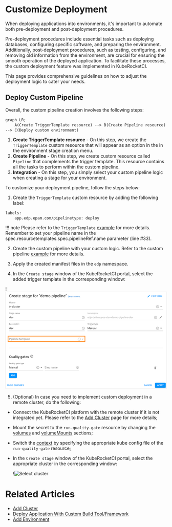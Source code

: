 # Customize Deployment

When deploying applications into environments, it's important to automate both pre-deployment and post-deployment procedures.

Pre-deployment procedures include essential tasks such as deploying databases, configuring specific software, and preparing the environment. Additionally, post-deployment procedures, such as testing, configuring, and removing old information from the environment, are crucial for ensuring the smooth operation of the deployed application. To facilitate these processes, the custom deployment feature was implemented in KubeRocketCI.

This page provides comprehensive guidelines on how to adjust the deployment logic to cater your needs.

## Deploy Custom Pipeline

Overall, the custom pipeline creation involves the following steps:

```mermaid
graph LR;
    A(Create TriggerTemplate resource) --> B(Create Pipeline resource) --> C(Deploy custom environment)
```

1. **Create TriggerTemplate resource** -  On this step, we create the `TriggerTemplate` custom resource that will appear as an option in the in the environment stage creation menu.
2. **Create Pipeline** - On this step, we create custom resource called `Pipeline` that complements the trigger template. This resource contains all the tasks to perform within the custom pipeline.
3. **Integration** - On this step, you simply select your custom pipeline logic when creating a stage for your environment.

To customize your deployment pipeline, follow the steps below:

1. Create the `TriggerTemplate` custom resource by adding the following label:
  ```
  labels:
      app.edp.epam.com/pipelinetype: deploy
  ```

!!! note
    Please refer to the `TriggerTemplate` [example](https://github.com/epam/edp-tekton/blob/master/charts/pipelines-library/templates/triggers/cd/deploy.yaml) for more details. Remember to set your pipeline name in the spec.resourcetemplates.spec.pipelineRef.name parameter (line #33).

2. Create the custom pipeline with your custom logic. Refer to the custom pipeline [example](https://github.com/epam/edp-tekton/blob/master/charts/pipelines-library/templates/pipelines/cd/deploy.yaml) for more details.

3. Apply the created manifest files in the `edp` namespace.

4. In the `Create stage` window of the KubeRocketCI portal, select the added trigger template in the corresponding window:

  !![Select trigger template](../assets/operator-guide/select_trigger_template.png "Select trigger template")

5. (Optional) In case you need to implement custom deployment in a remote cluster, do the following:

  * Connect the KubeRocketCI platform with the remote cluster if it is not integrated yet. Please refer to the [Add Cluster](../user-guide/add-cluster.md) page for more details;
  * Mount the secret to the `run-quality-gate` resource by changing the [volumes](https://github.com/epam/edp-tekton/blob/master/charts/pipelines-library/templates/tasks/run-quality-gate.yaml#L19) and [volumeMounts](https://github.com/epam/edp-tekton/blob/master/charts/pipelines-library/templates/tasks/run-quality-gate.yaml#L27) sections;
  * Switch the [context](https://github.com/epam/edp-tekton/blob/master/charts/pipelines-library/templates/tasks/run-quality-gate.yaml#L32) by specifying the appropriate kube config file of the `run-quality-gate` resource;
  * In the `Create stage` window of the KubeRocketCI portal, select the appropriate cluster in the corresponding window:

    !![Select cluster](../assets/user-guide/select-cluster.png "Select cluster")

# Related Articles

* [Add Cluster](../user-guide/add-cluster.md)
* [Deploy Application With Custom Build Tool/Framework](../use-cases/tekton-custom-pipelines.md)
* [Add Environment](../user-guide/add-cd-pipeline.md)
